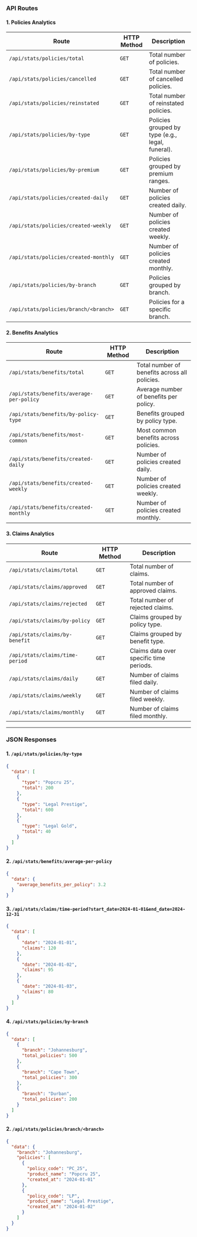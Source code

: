 ### **API Routes**

#### **1. Policies Analytics**

| Route                                        | HTTP Method | Description                                     |
|----------------------------------------------|-------------|-------------------------------------------------|
| `/api/stats/policies/total`                  | `GET`       | Total number of policies.                       |
| `/api/stats/policies/cancelled`              | `GET`       | Total number of cancelled policies.             |
| `/api/stats/policies/reinstated`             | `GET`       | Total number of reinstated policies.            |
| `/api/stats/policies/by-type`                | `GET`       | Policies grouped by type (e.g., legal, funeral).|
| `/api/stats/policies/by-premium`             | `GET`       | Policies grouped by premium ranges.             |
| `/api/stats/policies/created-daily`          | `GET`       | Number of policies created daily.               |
| `/api/stats/policies/created-weekly`         | `GET`       | Number of policies created weekly.              |
| `/api/stats/policies/created-monthly`        | `GET`       | Number of policies created monthly.             |
| `/api/stats/policies/by-branch`              | `GET`       | Policies grouped by branch.                     |
| `/api/stats/policies/branch/<branch>`        | `GET`       | Policies for a specific branch.                 |

#### **2. Benefits Analytics**

| Route                                        | HTTP Method | Description                                         |
|----------------------------------------------|-------------|-----------------------------------------------------|
| `/api/stats/benefits/total`                  | `GET`       | Total number of benefits across all policies.       |
| `/api/stats/benefits/average-per-policy`     | `GET`       | Average number of benefits per policy.              |
| `/api/stats/benefits/by-policy-type`         | `GET`       | Benefits grouped by policy type.                    |
| `/api/stats/benefits/most-common`            | `GET`       | Most common benefits across policies.               |
| `/api/stats/benefits/created-daily`          | `GET`       | Number of policies created daily.                   |
| `/api/stats/benefits/created-weekly`         | `GET`       | Number of policies created weekly.                  |
| `/api/stats/benefits/created-monthly`        | `GET`       | Number of policies created monthly.                 |

#### **3. Claims Analytics**

| Route                                        | HTTP Method | Description                                      |
|----------------------------------------------|-------------|--------------------------------------------------|
| `/api/stats/claims/total`                    | `GET`       | Total number of claims.                          |
| `/api/stats/claims/approved`                 | `GET`       | Total number of approved claims.                 |
| `/api/stats/claims/rejected`                 | `GET`       | Total number of rejected claims.                 |
| `/api/stats/claims/by-policy`                | `GET`       | Claims grouped by policy type.                   |
| `/api/stats/claims/by-benefit`               | `GET`       | Claims grouped by benefit type.                  |
| `/api/stats/claims/time-period`              | `GET`       | Claims data over specific time periods.          |
| `/api/stats/claims/daily`                    | `GET`       | Number of claims filed daily.                    |
| `/api/stats/claims/weekly`                   | `GET`       | Number of claims filed weekly.                   |
| `/api/stats/claims/monthly`                  | `GET`       | Number of claims filed monthly.                  |


---

### **JSON Responses**

#### **1. `/api/stats/policies/by-type`**
```json
{
  "data": [
    {
      "type": "Popcru 25",
      "total": 200
    },
    {
      "type": "Legal Prestige",
      "total": 600
    },
    {
      "type": "Legal Gold",
      "total": 40
    }
  ]
}
```

#### **2. `/api/stats/benefits/average-per-policy`**
```json
{
  "data": {
    "average_benefits_per_policy": 3.2
  }
}
```

#### **3. `/api/stats/claims/time-period?start_date=2024-01-01&end_date=2024-12-31`**
```json
{
  "data": [
    {
      "date": "2024-01-01",
      "claims": 120
    },
    {
      "date": "2024-01-02",
      "claims": 95
    },
    {
      "date": "2024-01-03",
      "claims": 80
    }
  ]
}
```

#### **4. `/api/stats/policies/by-branch`**
```json
{
  "data": [
    {
      "branch": "Johannesburg",
      "total_policies": 500
    },
    {
      "branch": "Cape Town",
      "total_policies": 300
    },
    {
      "branch": "Durban",
      "total_policies": 200
    }
  ]
}
```

#### **2. `/api/stats/policies/branch/<branch>`**
```json
{
  "data": {
    "branch": "Johannesburg",
    "policies": [
      {
        "policy_code": "PC_25",
        "product_name": "Popcru 25",
        "created_at": "2024-01-01"
      },
      {
        "policy_code": "LP",
        "product_name": "Legal Prestige",
        "created_at": "2024-01-02"
      }
    ]
  }
}
```